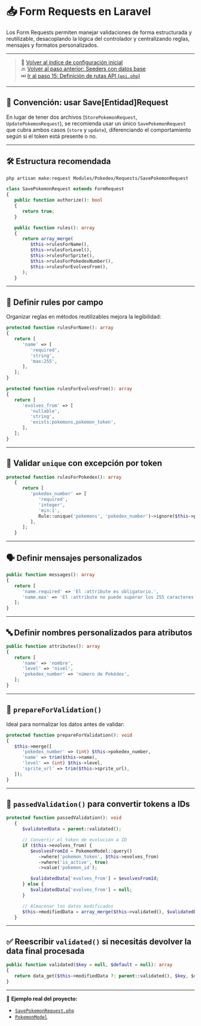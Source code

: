# 📥 Form Requests en Laravel

Los Form Requests permiten manejar validaciones de forma estructurada y reutilizable, desacoplando la lógica del controlador y centralizando reglas, mensajes y formatos personalizados.

---

> 🔗 [Volver al índice de configuración inicial](./index.md)  
> 🔙 [Volver al paso anterior: Seeders con datos base](./seeders.md)  
> ⏭️ [Ir al paso 15: Definición de rutas API (`api.php`)](./routes.md)

---

## 🧩 Convención: usar Save[Entidad]Request

En lugar de tener dos archivos (`StorePokemonRequest`, `UpdatePokemonRequest`), se recomienda usar un único `SavePokemonRequest` que cubra ambos casos (`store` y `update`), diferenciando el comportamiento según si el token está presente o no.

---

## 🛠️ Estructura recomendada

   ```bash
   php artisan make:request Modules/Pokedex/Requests/SavePokemonRequest
   ```

   ```php
   class SavePokemonRequest extends FormRequest
   {
      public function authorize(): bool
      {
         return true;
      }

      public function rules(): array
      {
         return array_merge(
            $this->rulesForName(),
            $this->rulesForLevel(),
            $this->rulesForSprite(),
            $this->rulesForPokedexNumber(),
            $this->rulesForEvolvesFrom(),
         );
      }
   ```

---

## 🧾 Definir rules por campo

Organizar reglas en métodos reutilizables mejora la legibilidad:

   ```php
   protected function rulesForName(): array
   {
      return [
         'name' => [
            'required',
            'string',
            'max:255',
         ],
      ];
   }

   protected function rulesForEvolvesFrom(): array
   {
      return [
         'evolves_from' => [
            'nullable',
            'string',
            'exists:pokemons,pokemon_token',
         ],
      ];
   }
   ```

---

## 🧠 Validar `unique` con excepción por token

   ```php
   protected function rulesForPokedex(): array
      {
         return [
            'pokedex_number' => [
               'required',
               'integer',
               'min:1',
               Rule::unique('pokemons', 'pokedex_number')->ignore($this->pokemon_token, 'pokemon_token'),
            ],
         ];
      }
   ```

---

## 🗣️ Definir mensajes personalizados

   ```php
   public function messages(): array
   {
      return [
         'name.required' => 'El :attribute es obligatorio.',
         'name.max' => 'El :attribute no puede superar los 255 caracteres.',
      ];
   }
   ```

---

## 🔤 Definir nombres personalizados para atributos

   ```php
   public function attributes(): array
   {
      return [
         'name' => 'nombre',
         'level' => 'nivel',
         'pokedex_number' => 'número de Pokédex',
      ];
   }
   ```

---

## 🔄 `prepareForValidation()`

Ideal para normalizar los datos antes de validar:

   ```php
   protected function prepareForValidation(): void
   {
      $this->merge([
         'pokedex_number' => (int) $this->pokedex_number,
         'name' => trim($this->name),
         'level' => (int) $this->level,
         'sprite_url' => trim($this->sprite_url),
      ]);
   }
   ```

---

## 🔁 `passedValidation()` para convertir tokens a IDs

   ```php
   protected function passedValidation(): void
      {
         $validatedData = parent::validated();

         // Convertir el token de evolución a ID
         if ($this->evolves_from) {
            $evolvesFromId = PokemonModel::query()
               ->where('pokemon_token', $this->evolves_from)
               ->where('is_active', true)
               ->value('pokemon_id');

            $validatedData['evolves_from'] = $evolvesFromId;
         } else {
            $validatedData['evolves_from'] = null;
         }

         // Almacenar los datos modificados
         $this->modifiedData = array_merge($this->validated(), $validatedData);
      }
   ```

---

## ✅ Reescribir `validated()` si necesitás devolver la data final procesada

   ```php
   public function validated($key = null, $default = null): array
   {
      return data_get($this->modifiedData ?: parent::validated(), $key, $default);
   }
   ```

---

🔎 **Ejemplo real del proyecto:**  
- [`SavePokemonRequest.php`](./examples/app/Modules/Pokedex/Requests/SavePokemonRequest.php)
- [`PokemonModel`](./examples/app/Modules/Pokedex/Models/PokemonModel.php)
